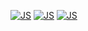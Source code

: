 [![JS](https://img.shields.io/badge/Spring-6DB33?style=flat-square&logo=SpringBoot&logoColor=white)](https://github.com/park900720000/park900720000/blob/main/README.md) [![JS](https://img.shields.io/badge/MySQL-4479A1?style=flat-square&logo=MYSQL&logoColor=white)](https://github.com/park900720000/park900720000/blob/main/README.md) [![JS](https://img.shields.io/badge/AWS-E34F26?style=flat-square&logo=AWS&logoColor=white)](https://github.com/park900720000/park900720000/blob/main/README.md) 
